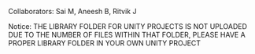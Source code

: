 Collaborators: Sai M, Aneesh B, Ritvik J


Notice: THE LIBRARY FOLDER FOR UNITY PROJECTS IS NOT UPLOADED DUE TO THE NUMBER OF FILES WITHIN THAT FOLDER, PLEASE HAVE A PROPER LIBRARY FOLDER IN YOUR OWN UNITY PROJECT

